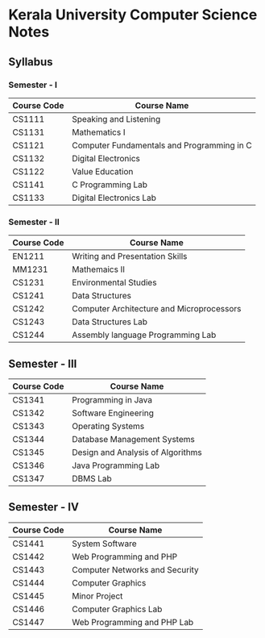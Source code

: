 # Kerala University Computer Science Notes

## Syllabus

### Semester - I

| Course Code | Course Name                                |
| ----------- | ------------------------------------------ |
| CS1111      | Speaking and Listening                     |
| CS1131      | Mathematics I                              |
| CS1121      | Computer Fundamentals and Programming in C |
| CS1132      | Digital Electronics                        |
| CS1122      | Value Education                            |
| CS1141      | C Programming Lab                          |
| CS1133      | Digital Electronics Lab                    | 

### Semester - II

| Course Code | Course Name                               |
| ----------- | ----------------------------------------- |
| EN1211      | Writing and Presentation Skills           |
| MM1231      | Mathemaics II                             |
| CS1231      | Environmental Studies                     |
| CS1241      | Data Structures                           |
| CS1242      | Computer Architecture and Microprocessors |
| CS1243      | Data Structures Lab                       |
| CS1244      | Assembly language Programming Lab         |

## Semester - III

| Course Code | Course Name                       |
| ----------- | --------------------------------- |
| CS1341      | Programming in Java               |
| CS1342      | Software Engineering              |
| CS1343      | Operating Systems                 |
| CS1344      | Database Management Systems       |
| CS1345      | Design and Analysis of Algorithms |
| CS1346      | Java Programming Lab              |
| CS1347      | DBMS Lab                          |

## Semester - IV

| Course Code | Course Name                    |
| ----------- | ------------------------------ |
| CS1441      | System Software                |
| CS1442      | Web Programming and PHP        |
| CS1443      | Computer Networks and Security |
| CS1444      | Computer Graphics              |
| CS1445      | Minor Project                  |
| CS1446      | Computer Graphics Lab          |
| CS1447      | Web Programming and PHP Lab    |
